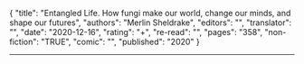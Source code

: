 {
"title": "Entangled Life. How fungi make our world, change our minds, and shape our futures",
"authors": "Merlin Sheldrake",
"editors": "",
"translator": "",
"date": "2020-12-16",
"rating": "+",
"re-read": "",
"pages": "358",
"non-fiction": "TRUE",
"comic": "",
"published": "2020"
}

---
